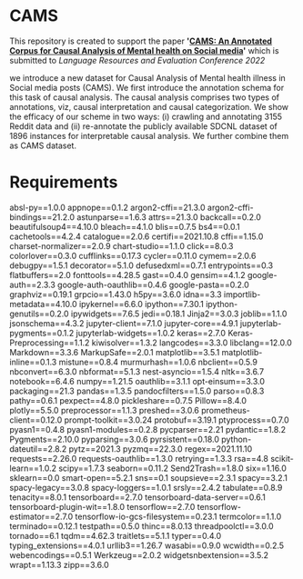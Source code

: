 # CAMS
This repository is created to support the paper **'[CAMS: An Annotated Corpus for Causal Analysis of Mental health on Social media]([http://www.lrec-conf.org/proceedings/lrec2022/pdf/2022.lrec-1.686.pdf])'**  which is submitted to _Language Resources and Evaluation Conference 2022_ 

we introduce a new dataset for Causal Analysis of Mental health illness in Social media posts (CAMS). We first introduce the annotation schema for this task of causal analysis. The causal analysis comprises two types of annotations, viz, causal interpretation and causal categorization. We show the efficacy of our scheme in two ways: (i) crawling and annotating 3155 Reddit data and (ii) re-annotate the publicly available SDCNL dataset of 1896 instances for interpretable causal analysis. We further combine them as CAMS dataset.

# Requirements

absl-py==1.0.0
appnope==0.1.2
argon2-cffi==21.3.0
argon2-cffi-bindings==21.2.0
astunparse==1.6.3
attrs==21.3.0
backcall==0.2.0
beautifulsoup4==4.10.0
bleach==4.1.0
blis==0.7.5
bs4==0.0.1
cachetools==4.2.4
catalogue==2.0.6
certifi==2021.10.8
cffi==1.15.0
charset-normalizer==2.0.9
chart-studio==1.1.0
click==8.0.3
colorlover==0.3.0
cufflinks==0.17.3
cycler==0.11.0
cymem==2.0.6
debugpy==1.5.1
decorator==5.1.0
defusedxml==0.7.1
entrypoints==0.3
flatbuffers==2.0
fonttools==4.28.5
gast==0.4.0
gensim==4.1.2
google-auth==2.3.3
google-auth-oauthlib==0.4.6
google-pasta==0.2.0
graphviz==0.19.1
grpcio==1.43.0
h5py==3.6.0
idna==3.3
importlib-metadata==4.10.0
ipykernel==6.6.0
ipython==7.30.1
ipython-genutils==0.2.0
ipywidgets==7.6.5
jedi==0.18.1
Jinja2==3.0.3
joblib==1.1.0
jsonschema==4.3.2
jupyter-client==7.1.0
jupyter-core==4.9.1
jupyterlab-pygments==0.1.2
jupyterlab-widgets==1.0.2
keras==2.7.0
Keras-Preprocessing==1.1.2
kiwisolver==1.3.2
langcodes==3.3.0
libclang==12.0.0
Markdown==3.3.6
MarkupSafe==2.0.1
matplotlib==3.5.1
matplotlib-inline==0.1.3
mistune==0.8.4
murmurhash==1.0.6
nbclient==0.5.9
nbconvert==6.3.0
nbformat==5.1.3
nest-asyncio==1.5.4
nltk==3.6.7
notebook==6.4.6
numpy==1.21.5
oauthlib==3.1.1
opt-einsum==3.3.0
packaging==21.3
pandas==1.3.5
pandocfilters==1.5.0
parso==0.8.3
pathy==0.6.1
pexpect==4.8.0
pickleshare==0.7.5
Pillow==8.4.0
plotly==5.5.0
preprocessor==1.1.3
preshed==3.0.6
prometheus-client==0.12.0
prompt-toolkit==3.0.24
protobuf==3.19.1
ptyprocess==0.7.0
pyasn1==0.4.8
pyasn1-modules==0.2.8
pycparser==2.21
pydantic==1.8.2
Pygments==2.10.0
pyparsing==3.0.6
pyrsistent==0.18.0
python-dateutil==2.8.2
pytz==2021.3
pyzmq==22.3.0
regex==2021.11.10
requests==2.26.0
requests-oauthlib==1.3.0
retrying==1.3.3
rsa==4.8
scikit-learn==1.0.2
scipy==1.7.3
seaborn==0.11.2
Send2Trash==1.8.0
six==1.16.0
sklearn==0.0
smart-open==5.2.1
sns==0.1
soupsieve==2.3.1
spacy==3.2.1
spacy-legacy==3.0.8
spacy-loggers==1.0.1
srsly==2.4.2
tabulate==0.8.9
tenacity==8.0.1
tensorboard==2.7.0
tensorboard-data-server==0.6.1
tensorboard-plugin-wit==1.8.0
tensorflow==2.7.0
tensorflow-estimator==2.7.0
tensorflow-io-gcs-filesystem==0.23.1
termcolor==1.1.0
terminado==0.12.1
testpath==0.5.0
thinc==8.0.13
threadpoolctl==3.0.0
tornado==6.1
tqdm==4.62.3
traitlets==5.1.1
typer==0.4.0
typing_extensions==4.0.1
urllib3==1.26.7
wasabi==0.9.0
wcwidth==0.2.5
webencodings==0.5.1
Werkzeug==2.0.2
widgetsnbextension==3.5.2
wrapt==1.13.3
zipp==3.6.0
